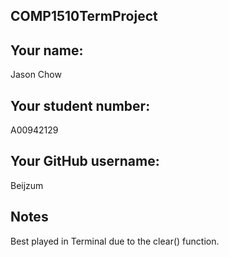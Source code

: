 ## COMP1510TermProject

## Your name:

Jason Chow

## Your student number:

A00942129

## Your GitHub username:

Beijzum

## Notes

Best played in Terminal due to the clear() function.